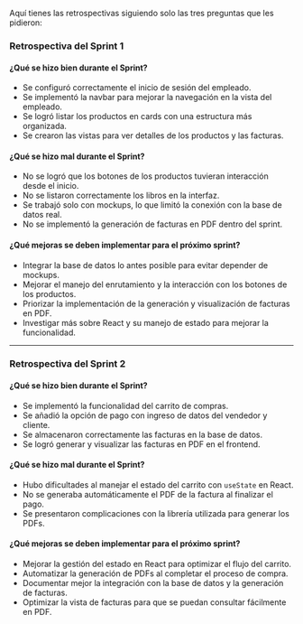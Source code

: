 Aquí tienes las retrospectivas siguiendo solo las tres preguntas que les pidieron:  
### **Retrospectiva del Sprint 1**  

#### **¿Qué se hizo bien durante el Sprint?**  
- Se configuró correctamente el inicio de sesión del empleado.  
- Se implementó la navbar para mejorar la navegación en la vista del empleado.  
- Se logró listar los productos en cards con una estructura más organizada.  
- Se crearon las vistas para ver detalles de los productos y las facturas.  

#### **¿Qué se hizo mal durante el Sprint?**  
- No se logró que los botones de los productos tuvieran interacción desde el inicio.  
- No se listaron correctamente los libros en la interfaz.  
- Se trabajó solo con mockups, lo que limitó la conexión con la base de datos real.  
- No se implementó la generación de facturas en PDF dentro del sprint.  

#### **¿Qué mejoras se deben implementar para el próximo sprint?**  
- Integrar la base de datos lo antes posible para evitar depender de mockups.  
- Mejorar el manejo del enrutamiento y la interacción con los botones de los productos.  
- Priorizar la implementación de la generación y visualización de facturas en PDF.  
- Investigar más sobre React y su manejo de estado para mejorar la funcionalidad.  

---

### **Retrospectiva del Sprint 2**  

#### **¿Qué se hizo bien durante el Sprint?**  
- Se implementó la funcionalidad del carrito de compras.  
- Se añadió la opción de pago con ingreso de datos del vendedor y cliente.  
- Se almacenaron correctamente las facturas en la base de datos.  
- Se logró generar y visualizar las facturas en PDF en el frontend.  

#### **¿Qué se hizo mal durante el Sprint?**  
- Hubo dificultades al manejar el estado del carrito con `useState` en React.  
- No se generaba automáticamente el PDF de la factura al finalizar el pago.  
- Se presentaron complicaciones con la librería utilizada para generar los PDFs.  

#### **¿Qué mejoras se deben implementar para el próximo sprint?**  
- Mejorar la gestión del estado en React para optimizar el flujo del carrito.  
- Automatizar la generación de PDFs al completar el proceso de compra.  
- Documentar mejor la integración con la base de datos y la generación de facturas.  
- Optimizar la vista de facturas para que se puedan consultar fácilmente en PDF.  

